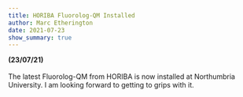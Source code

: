 ```yaml
---
title: HORIBA Fluorolog-QM Installed
author: Marc Etherington
date: 2021-07-23
show_summary: true
---
```

**(23/07/21)**
<br>
<br>
The latest Fluorolog-QM from HORIBA is now installed at Northumbria University. I am looking forward to getting to grips with it.
